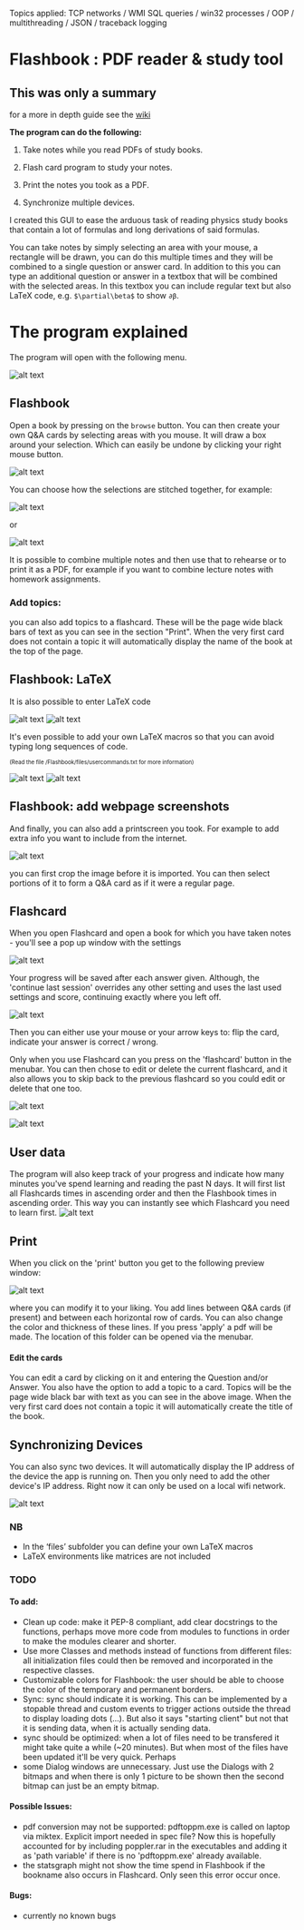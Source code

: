 Topics applied: TCP networks / WMI SQL queries / win32 processes / OOP / multithreading / JSON / traceback logging

# Flashbook : PDF reader & study tool


## This was only a summary

for a more in depth guide see the [wiki](https://github.com/AntondeGroot/Flashbook/wiki)

**The program can do the following:**

  1) Take notes while you read PDFs of study books.

  2) Flash card program to study your notes.
  
  3) Print the notes you took as a PDF.
  
  4) Synchronize multiple devices.
  
I created this GUI to ease the arduous task of reading physics study books that contain a lot of formulas and long derivations of said formulas.

You can take notes by simply selecting an area with your mouse, a rectangle will be drawn, you can do this multiple times and they will be combined to a single question or answer card. In addition to this you can type an additional question or answer in a textbox that will be combined with the selected areas. In this textbox you can include regular text but also LaTeX code, e.g. `$\partial\beta$` to show `∂β`.


# The program explained

The program will open with the following menu.

![alt text](https://github.com/AntondeGroot/Flashbook/blob/master/readme%20images/main2.png)
## Flashbook


Open a book by pressing on the `browse` button. You can then create your own Q&A cards by selecting areas with you mouse. It will draw a box around your selection. Which can easily be undone by clicking your right mouse button.

![alt text](https://github.com/AntondeGroot/Flashbook/blob/master/readme%20images/fb_selection2.png)

You can choose how the selections are stitched together, for example:

![alt text](https://github.com/AntondeGroot/Flashbook/blob/master/readme%20images/fb_selection_entered21.png)


or

![alt text](https://github.com/AntondeGroot/Flashbook/blob/master/readme%20images/fb_selection_entered22.png)


It is possible to combine multiple notes and then use that to rehearse or to print it as a PDF, for example if you want to combine lecture notes with homework assignments.

### Add topics:
you can also add topics to a flashcard. These will be the page wide black bars of text as you can see in the section "Print". When the very first card does not contain a topic it will automatically display the name of the book at the top of the page.

## Flashbook: LaTeX
It is also possible to enter LaTeX code 

![alt text](https://github.com/AntondeGroot/Flashbook/blob/master/readme%20images/fb_latex2.png) ![alt text](https://github.com/AntondeGroot/Flashbook/blob/master/readme%20images/fb_latex.png) 

It's even possible to add your own LaTeX macros so that you can avoid typing long sequences of code. 

<sub><sup>(Read the file /Flashbook/files/usercommands.txt for more information)</sup></sub>


![alt text](https://github.com/AntondeGroot/Flashbook/blob/master/readme%20images/fb_latex4.png) ![alt text](https://github.com/AntondeGroot/Flashbook/blob/master/readme%20images/fb_latex3.png) 

## Flashbook: add webpage screenshots
And finally, you can also add a printscreen you took. For example to add extra info you want to include from the internet.

![alt text](https://github.com/AntondeGroot/Flashbook/blob/master/readme%20images/prtscr2.png)

you can first crop the image before it is imported. You can then select portions of it to form a Q&A card as if it were a regular page.

## Flashcard

When you open Flashcard and open a book for which you have taken notes - you'll see a pop up window with the settings

![alt text](https://github.com/AntondeGroot/Flashbook/blob/master/readme%20images/fc.png)

Your progress will be saved after each answer given. Although, the 'continue last session' overrides any other setting and uses the last used settings and score, continuing exactly where you left off.

![alt text](https://github.com/AntondeGroot/Flashbook/blob/master/readme%20images/fc3.png)

Then you can either use your mouse or your arrow keys to: flip the card, indicate your answer is correct / wrong.

Only when you use Flashcard can you press on the 'flashcard' button in the menubar. You can then chose to edit or delete the current flashcard, and it also allows you to skip back to the previous flashcard so you could edit or delete that one too.

![alt text](https://github.com/AntondeGroot/Flashbook/blob/master/readme%20images/fc4.png)

![alt text](https://github.com/AntondeGroot/Flashbook/blob/master/readme%20images/fc5.png)

## User data

The program will also keep track of your progress and indicate how many minutes you've spend learning and reading the past N days. It will first list all Flashcards times in ascending order and then the Flashbook times in ascending order. This way you can instantly see which Flashcard you need to learn first.
![alt text](https://github.com/AntondeGroot/Flashbook/blob/master/readme%20images/statsgraph2.png)
## Print

When you click on the 'print' button you get to the following preview window:

![alt text](https://github.com/AntondeGroot/Flashbook/blob/master/readme%20images/print5.png)

where you can modify it to your liking. You add lines between Q&A cards (if present) and between each horizontal row of cards. You can also change the color and thickness of these lines. If you press 'apply' a pdf will be made. The location of this folder can be opened via the menubar.

#### Edit the cards
You can edit a card by clicking on it and entering the Question and/or Answer. You also have the option to add a topic to a card. Topics will be the page wide black bar with text as you can see in the above image. When the very first card does not contain a topic it will automatically create the title of the book.

## Synchronizing Devices

You can also sync two devices. It will automatically display the IP address of the device the app is running on. Then you only need to add the other device's IP address. Right now it can only be used on a local wifi network. 


![alt text](https://github.com/AntondeGroot/Flashbook/blob/master/readme%20images/sync_gui2.png)



### NB
- In the ‘files’ subfolder you can define your own LaTeX macros
-	LaTeX environments like matrices are not included

### TODO
#### To add:
- Clean up code: make it PEP-8 compliant, add clear docstrings to the functions, perhaps move more code from modules to functions in order to make the modules clearer and shorter. 
- Use more Classes and methods instead of functions from different files: all initialization files could then be removed and incorporated in the respective classes.
- Customizable colors for Flashbook: the user should be able to choose the color of the temporary and permanent borders. 
- Sync: sync should indicate it is working. This can be implemented by a stopable thread and custom events to trigger actions outside the thread to display loading dots (...). But also it says "starting client" but not that it is sending data, when it is actually sending data.
- sync should be optimized: when a lot of files need to be transfered it might take quite a while (~20 minutes). But when most of the files have been updated it'll be very quick. Perhaps 
- some Dialog windows are unnecessary. Just use the Dialogs with 2 bitmaps and when there is only 1 picture to be shown then the second bitmap can just be an empty bitmap. 

#### Possible Issues:
- pdf conversion may not be supported: pdftoppm.exe is called on laptop via miktex. Explicit import needed in spec file? Now this is hopefully accounted for by including poppler.rar in the executables and adding it as 'path variable' if there is no 'pdftoppm.exe' already available. 
- the statsgraph might not show the time spend in Flashbook if the bookname also occurs in Flashcard. Only seen this error occur once.

#### Bugs:
- currently no known bugs
